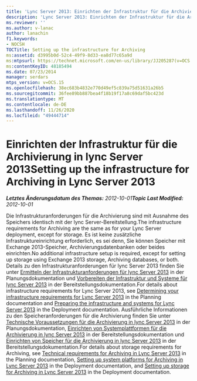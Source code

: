 ```yaml
---
title: 'Lync Server 2013: Einrichten der Infrastruktur für die Archivierung'
description: 'Lync Server 2013: Einrichten der Infrastruktur für die Archivierung'
ms.reviewer: ''
ms.author: v-lanac
author: lanachin
f1.keywords:
- NOCSH
TOCTitle: Setting up the infrastructure for Archiving
ms:assetid: d3995b0d-52c4-49f9-8d33-ea8d77c65a9d
ms:mtpsurl: https://technet.microsoft.com/en-us/library/JJ205287(v=OCS.15)
ms:contentKeyID: 48185494
ms.date: 07/23/2014
manager: serdars
mtps_version: v=OCS.15
ms.openlocfilehash: 38ec683b4832e770d49ef5c839a75d51631a26b5
ms.sourcegitcommit: 36fee89bb887bea4f18b19f17a8c69daf5bc423d
ms.translationtype: MT
ms.contentlocale: de-DE
ms.lasthandoff: 11/26/2020
ms.locfileid: "49444714"
---
```

# <a name="setting-up-the-infrastructure-for-archiving-in-lync-server-2013"></a><span data-ttu-id="11b79-103">Einrichten der Infrastruktur für die Archivierung in lync Server 2013</span><span class="sxs-lookup"><span data-stu-id="11b79-103">Setting up the infrastructure for Archiving in Lync Server 2013</span></span>

<div data-xmlns="http://www.w3.org/1999/xhtml">

<div class="topic" data-xmlns="http://www.w3.org/1999/xhtml" data-msxsl="urn:schemas-microsoft-com:xslt" data-cs="https://msdn.microsoft.com/">

<div data-asp="https://msdn2.microsoft.com/asp">



</div>

<div id="mainSection">

<div id="mainBody"><span data-ttu-id="11b79-104">

<span> </span></span><span class="sxs-lookup"><span data-stu-id="11b79-104">

<span> </span></span></span>

<span data-ttu-id="11b79-105">_**Letztes Änderungsdatum des Themas:** 2012-10-01_</span><span class="sxs-lookup"><span data-stu-id="11b79-105">_**Topic Last Modified:** 2012-10-01_</span></span>

<span data-ttu-id="11b79-106">Die Infrastrukturanforderungen für die Archivierung sind mit Ausnahme des Speichers identisch mit der lync Server-Bereitstellung.</span><span class="sxs-lookup"><span data-stu-id="11b79-106">The infrastructure requirements for Archiving are the same as for your Lync Server deployment, except for storage.</span></span> <span data-ttu-id="11b79-107">Es ist keine zusätzliche Infrastruktureinrichtung erforderlich, es sei denn, Sie können Speicher mit Exchange 2013-Speicher, Archivierungsdatenbanken oder beides einrichten.</span><span class="sxs-lookup"><span data-stu-id="11b79-107">No additional infrastructure setup is required, except for setting up storage using Exchange 2013 storage, Archiving databases, or both.</span></span> <span data-ttu-id="11b79-108">Details zu den Infrastrukturanforderungen für lync Server 2013 finden Sie unter [Ermitteln der Infrastrukturanforderungen für lync Server 2013](lync-server-2013-determining-your-infrastructure-requirements.md) in der Planungsdokumentation und [Vorbereiten der Infrastruktur und Systeme für lync Server 2013](lync-server-2013-preparing-the-infrastructure-and-systems.md) in der Bereitstellungsdokumentation.</span><span class="sxs-lookup"><span data-stu-id="11b79-108">For details about infrastructure requirements for Lync Server 2013, see [Determining your infrastructure requirements for Lync Server 2013](lync-server-2013-determining-your-infrastructure-requirements.md) in the Planning documentation and [Preparing the infrastructure and systems for Lync Server 2013](lync-server-2013-preparing-the-infrastructure-and-systems.md) in the Deployment documentation.</span></span> <span data-ttu-id="11b79-109">Ausführliche Informationen zu den Speicheranforderungen für die Archivierung finden Sie unter [Technische Voraussetzungen für die Archivierung in lync Server 2013](lync-server-2013-technical-requirements-for-archiving.md) in der Planungsdokumentation, [Einrichten von Systemplattformen für die Archivierung in lync Server 2013](lync-server-2013-setting-up-system-platforms-for-archiving.md) in der Bereitstellungsdokumentation und [Einrichten von Speicher für die Archivierung in lync Server 2013](lync-server-2013-setting-up-storage-for-archiving.md) in der Bereitstellungsdokumentation.</span><span class="sxs-lookup"><span data-stu-id="11b79-109">For details about storage requirements for Archiving, see [Technical requirements for Archiving in Lync Server 2013](lync-server-2013-technical-requirements-for-archiving.md) in the Planning documentation, [Setting up system platforms for Archiving in Lync Server 2013](lync-server-2013-setting-up-system-platforms-for-archiving.md) in the Deployment documentation, and [Setting up storage for Archiving in Lync Server 2013](lync-server-2013-setting-up-storage-for-archiving.md) in the Deployment documentation.</span></span>

<span data-ttu-id="11b79-110"></div>

<span> </span>

</div>

</div>

</span><span class="sxs-lookup"><span data-stu-id="11b79-110"></div>

<span> </span>

</div>

</div>

</span></span></div>


